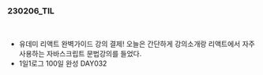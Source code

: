 ### 230206_TIL

<br>

* 유데미 리액트 완벽가이드 강의 결제! 오늘은 간단하게 강의소개랑 리액트에서 자주 사용하는 자바스크립트 문법강의를 들었다.
* 1일1로그 100일 완성 DAY032